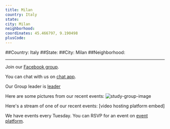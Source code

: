 ```yaml
---
title: Milan
country: Italy
state: 
city: Milan
neighborhood: 
coordinates: 45.466797, 9.190498
plusCode:
---
```


##Country: Italy
##State: 
##City: Milan
##Neighborhood: 
*****
Join our [Facebook group](https://www.facebook.com/groups/free.code.camp.milan).

You can chat with us on [chat app]().

Our Group leader is [leader]()

Here are some pictures from our recent events:
![study-group-image]()

Here's a stream of one of our recent events:
[video hosting platform embed]

We have events every Tuesday. You can RSVP for an event on [event platform]().
